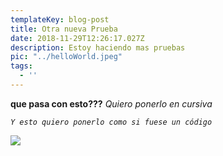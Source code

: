 ```yaml
---
templateKey: blog-post
title: Otra nueva Prueba
date: 2018-11-29T12:26:17.027Z
description: Estoy haciendo mas pruebas
pic: "../helloWorld.jpeg"
tags:
  - ''
---
```

**que pasa con esto???** _Quiero ponerlo en cursiva_

_`Y esto quiero ponerlo como si fuese un código`_

![](/img/flavor_wheel.jpg)
